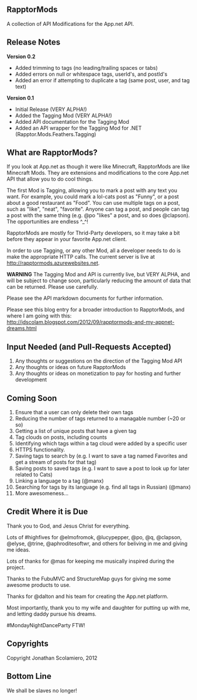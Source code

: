 RapptorMods
--

A collection of API Modifications for the App.net API.

Release Notes
--
**Version 0.2**
- Added trimming to tags (no leading/trailing spaces or tabs)
- Added errors on null or whitespace tags, userId's, and postId's
- Added an error if attempting to duplicate a tag (same post, user, and tag text)

**Version 0.1**
- Initial Release (VERY ALPHA!)
- Added the Tagging Mod (VERY ALPHA!)
- Added API documentation for the Tagging Mod
- Added an API wrapper for the Tagging Mod for .NET (Rapptor.Mods.Feathers.Tagging)

What are RapptorMods?
--

If you look at App.net as though it were like Minecraft, RapptorMods are like Minecraft Mods.  They are extensions and modifications to the core App.net API that allow you to do cool things.

The first Mod is Tagging, allowing you to mark a post with any text you want.  For example, you could mark a lol-cats post as "Funny", or a post about a good restaurant as "Food".
You can use multiple tags on a post, such as "like", "neat", "favorite".  Anyone can tag a post, and people can tag a post with the same thing (e.g. @po "likes" a post, and so does @clapson).
The opportunities are endless ^_^!

RapptorMods are mostly for Thrid-Party developers, so it may take a bit before they appear in your favorite App.net client.

In order to use Tagging, or any other Mod, all a developer needs to do is make the appropriate HTTP calls.  The current server is live at http://rapptormods.azurewebsites.net.

**WARNING**
The Tagging Mod and API is currently live, but VERY ALPHA, and will be subject to change soon, particularly reducing the amount of data that can be returned.  Please use carefully.

Please see the API markdown documents for further information.

Please see this blog entry for a broader introduction to RapptorMods, and where I am going with this: http://jdscolam.blogspot.com/2012/09/rapptormods-and-my-appnet-dreams.html

Input Needed (and Pull-Requests Accepted)
--

1. Any thoughts or suggestions on the direction of the Tagging Mod API
1. Any thoughts or ideas on future RapptorMods
1. Any thoughts or ideas on monetization to pay for hosting and further development

Coming Soon
--

1. Ensure that a user can only delete their own tags
1. Reducing the number of tags returned to a managable number (~20 or so)
1. Getting a list of unique posts that have a given tag
1. Tag clouds on posts, including counts
1. Identifying which tags within a tag cloud were added by a specific user
1. HTTPS functionality.
1. Saving tags to search by (e.g. I want to save a tag named Favorites and get a stream of posts for that tag)
1. Saving posts to saved tags (e.g. I want to save a post to look up for later related to Cats)
1. Linking a language to a tag (@manx)
1. Searching for tags by its language (e.g. find all tags in Russian) (@manx)
1. More awesomeness...


Credit Where it is Due
--

Thank you to God, and Jesus Christ for everything.

Lots of #highfives for @elmofromok, @lucypepper, @po, @q, @clapson, @elyse, @trine, @aphroditesoftwr, and others for beliving in me and giving me ideas.

Lots of thanks for @mas for keeping me musically inspired during the project.

Thanks to the FubuMVC and StructureMap guys for giving me some awesome products to use.

Thanks for @dalton and his team for creating the App.net platform.

Most importantly, thank you to my wife and daughter for putting up with me, and letting daddy pursue his dreams.

#MondayNightDanceParty FTW!

Copyrights
--

Copyright Jonathan Scolamiero, 2012

Bottom Line
--

We shall be slaves no longer!